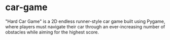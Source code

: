 # car-game
"Hard Car Game" is a 2D endless runner-style car game built using Pygame, where players must navigate their car through an ever-increasing number of obstacles while aiming for the highest score.

